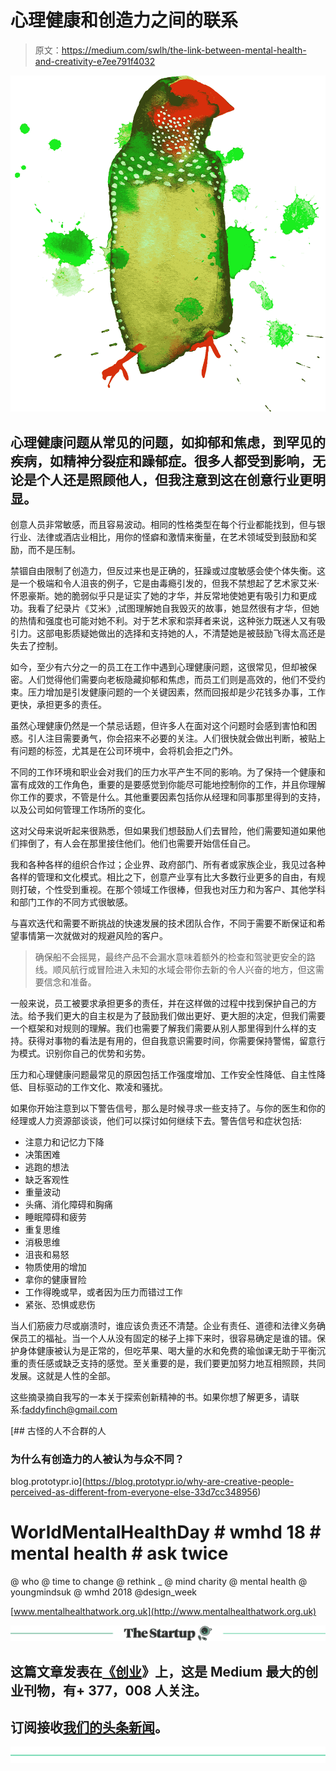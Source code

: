 # 心理健康和创造力之间的联系

> 原文：<https://medium.com/swlh/the-link-between-mental-health-and-creativity-e7ee791f4032>

![](img/ab604d850ab103b4ff4f42a6b472be2d.png)

## 心理健康问题从常见的问题，如抑郁和焦虑，到罕见的疾病，如精神分裂症和躁郁症。很多人都受到影响，无论是个人还是照顾他人，但我注意到这在创意行业更明显。

创意人员非常敏感，而且容易波动。相同的性格类型在每个行业都能找到，但与银行业、法律或酒店业相比，用你的怪癖和激情来衡量，在艺术领域受到鼓励和奖励，而不是压制。

禁锢自由限制了创造力，但反过来也是正确的，狂躁或过度敏感会使个体失衡。这是一个极端和令人沮丧的例子，它是由毒瘾引发的，但我不禁想起了艺术家艾米·怀恩豪斯。她的脆弱似乎只是证实了她的才华，并反常地使她更有吸引力和更成功。我看了纪录片《艾米》,试图理解她自我毁灭的故事，她显然很有才华，但她的热情和强度也可能对她不利。对于艺术家和崇拜者来说，这种张力既迷人又有吸引力。这部电影质疑她做出的选择和支持她的人，不清楚她是被鼓励飞得太高还是失去了控制。

如今，至少有六分之一的员工在工作中遇到心理健康问题，这很常见，但却被保密。人们觉得他们需要向老板隐藏抑郁和焦虑，而员工们则是高效的，他们不受约束。压力增加是引发健康问题的一个关键因素，然而回报却是少花钱多办事，工作更快，承担更多的责任。

虽然心理健康仍然是一个禁忌话题，但许多人在面对这个问题时会感到害怕和困惑。引人注目需要勇气，你会招来不必要的关注。人们很快就会做出判断，被贴上有问题的标签，尤其是在公司环境中，会将机会拒之门外。

不同的工作环境和职业会对我们的压力水平产生不同的影响。为了保持一个健康和富有成效的工作角色，重要的是要感觉到你能尽可能地控制你的工作，并且你理解你工作的要求，不管是什么。其他重要因素包括你从经理和同事那里得到的支持，以及公司如何管理工作场所的变化。

这对父母来说听起来很熟悉，但如果我们想鼓励人们去冒险，他们需要知道如果他们摔倒了，有人会在那里接住他们。他们也需要开始信任自己。

我和各种各样的组织合作过；企业界、政府部门、所有者或家族企业，我见过各种各样的管理和文化模式。相比之下，创意产业享有比大多数行业更多的自由，有规则打破，个性受到重视。在那个领域工作很棒，但我也对压力和为客户、其他学科和部门工作的不同方式很敏感。

与喜欢迭代和需要不断挑战的快速发展的技术团队合作，不同于需要不断保证和希望事情第一次就做对的规避风险的客户。

> 确保船不会摇晃，最终产品不会漏水意味着额外的检查和驾驶更安全的路线。顺风航行或冒险进入未知的水域会带你去新的令人兴奋的地方，但这需要信念和准备。

一般来说，员工被要求承担更多的责任，并在这样做的过程中找到保护自己的方法。给予我们更大的自主权是为了鼓励我们做出更好、更大胆的决定，但我们需要一个框架和对规则的理解。我们也需要了解我们需要从别人那里得到什么样的支持。获得对事物的看法是有用的，但自我意识需要时间，你需要保持警惕，留意行为模式。识别你自己的优势和劣势。

压力和心理健康问题最常见的原因包括工作强度增加、工作安全性降低、自主性降低、目标驱动的工作文化、欺凌和骚扰。

如果你开始注意到以下警告信号，那么是时候寻求一些支持了。与你的医生和你的经理或人力资源部谈谈，他们可以探讨如何继续下去。警告信号和症状包括:

*   注意力和记忆力下降
*   决策困难
*   逃跑的想法
*   缺乏客观性
*   重量波动
*   头痛、消化障碍和胸痛
*   睡眠障碍和疲劳
*   重复思维
*   消极思维
*   沮丧和易怒
*   物质使用的增加
*   拿你的健康冒险
*   工作得晚或早，或者因为压力而错过工作
*   紧张、恐惧或悲伤

当人们筋疲力尽或崩溃时，谁应该负责还不清楚。企业有责任、道德和法律义务确保员工的福祉。当一个人从没有固定的梯子上摔下来时，很容易确定是谁的错。保护身体健康被认为是正常的，但吃苹果、喝大量的水和免费的瑜伽课无助于平衡沉重的责任感或缺乏支持的感觉。至关重要的是，我们要更加努力地互相照顾，共同发展。这就是人性的全部。

这些摘录摘自我写的一本关于探索创新精神的书。如果你想了解更多，请联系:faddyfinch@gmail.com

[](https://blog.prototypr.io/why-are-creative-people-perceived-as-different-from-everyone-else-33d7cc348956) [## 古怪的人不合群的人

### 为什么有创造力的人被认为与众不同？

blog.prototypr.io](https://blog.prototypr.io/why-are-creative-people-perceived-as-different-from-everyone-else-33d7cc348956) 

# WorldMentalHealthDay # wmhd 18 # mental health # ask twice

@ who @ time to change @ rethink _ @ mind charity @ mental health @ youngmindsuk @ wmhd 2018 ‏@design_week

[www.mentalhealthatwork.org.uk](http://www.mentalhealthatwork.org.uk)

[![](img/308a8d84fb9b2fab43d66c117fcc4bb4.png)](https://medium.com/swlh)

## 这篇文章发表在[《创业](https://medium.com/swlh)》上，这是 Medium 最大的创业刊物，有+ 377，008 人关注。

## 订阅接收[我们的头条新闻](http://growthsupply.com/the-startup-newsletter/)。

[![](img/b0164736ea17a63403e660de5dedf91a.png)](https://medium.com/swlh)